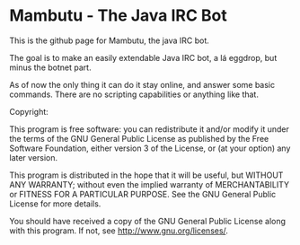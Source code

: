 # Mambutu - The Java IRC Bot

This is the github page for Mambutu, the java IRC bot.

The goal is to make an easily extendable Java IRC bot, a lá eggdrop, but minus the botnet part.

As of now the only thing it can do it stay online, and answer some basic commands. There are no scripting capabilities
or anything like that.














Copyright:

This program is free software: you can redistribute it and/or modify
it under the terms of the GNU General Public License as published by
the Free Software Foundation, either version 3 of the License, or
(at your option) any later version.

This program is distributed in the hope that it will be useful,
but WITHOUT ANY WARRANTY; without even the implied warranty of
MERCHANTABILITY or FITNESS FOR A PARTICULAR PURPOSE.  See the
GNU General Public License for more details.

You should have received a copy of the GNU General Public License
along with this program.  If not, see <http://www.gnu.org/licenses/>.